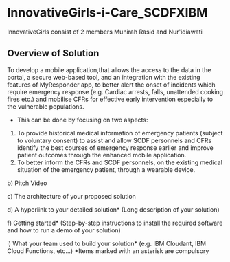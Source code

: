 # InnovativeGirls-i-Care_SCDFXIBM 
InnovativeGirls consist of 2 members Munirah Rasid and Nur'idiawati


## Overview of Solution
To develop a mobile application,that allows the access to the data in the portal, a secure web-based tool,  and an integration with the existing features of MyResponder app, to better alert the onset of incidents which require emergency response (e.g. Cardiac arrests, falls, unattended cooking fires etc.) and mobilise CFRs for effective early intervention especially to the vulnerable populations. 

* This can be done by focusing on two aspects: 
1. To provide historical medical information of emergency patients (subject to voluntary consent) to assist and allow SCDF personnels and CFRs identify the best courses of emergency response earlier and improve patient outcomes through the enhanced mobile application. 
2. To better inform the CFRs and SCDF personnels, on the existing medical situation of the emergency patient, through a wearable device. 

b) Pitch Video

c) The architecture of your proposed solution


d) A hyperlink to your detailed solution* (Long description of your solution)


f) Getting started* (Step-by-step instructions to install the required software and how to run a demo of your solution)

i) What your team used to build your solution* (e.g. IBM Cloudant, IBM Cloud Functions, etc…)
*Items marked with an asterisk are compulsory

